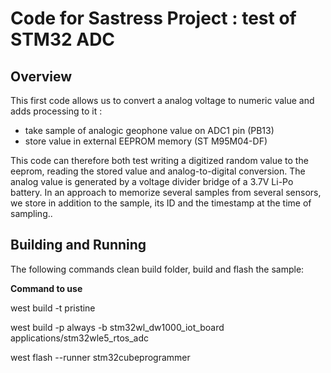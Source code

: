# Code for Sastress Project : test of STM32 ADC

## Overview
This first code allows us to convert a analog voltage to numeric value and adds processing to it :

 - take sample of analogic geophone value on ADC1 pin (PB13)
 - store value in external EEPROM memory (ST M95M04-DF)

This code can therefore both test writing a digitized random value to the eeprom, reading the stored value and analog-to-digital conversion. The analog value is generated by a voltage divider bridge of a 3.7V Li-Po battery. In an approach to memorize several samples from several sensors, we store in addition to the sample, its ID and the timestamp at the time of sampling..

## Building and Running
The following commands clean build folder, build and flash the sample:

**Command to use**

west build -t pristine

west build -p always -b stm32wl_dw1000_iot_board applications/stm32wle5_rtos_adc

west flash --runner stm32cubeprogrammer